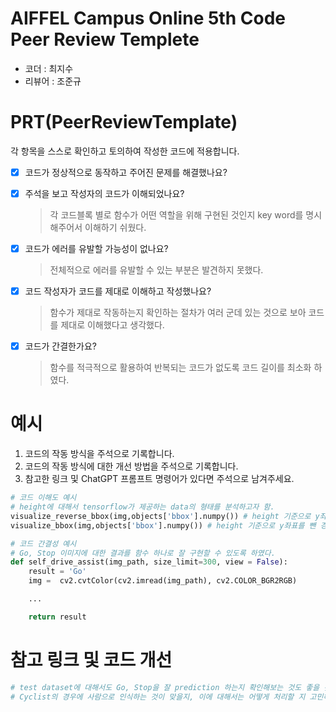 # AIFFEL Campus Online 5th Code Peer Review Templete
- 코더 : 최지수
- 리뷰어 : 조준규


# PRT(PeerReviewTemplate) 
각 항목을 스스로 확인하고 토의하여 작성한 코드에 적용합니다.

- [X] 코드가 정상적으로 동작하고 주어진 문제를 해결했나요?
  
- [X] 주석을 보고 작성자의 코드가 이해되었나요?
  > 각 코드블록 별로 함수가 어떤 역할을 위해 구현된 것인지 key word를 명시해주어서 이해하기 쉬웠다.
- [X] 코드가 에러를 유발할 가능성이 없나요?
  > 전체적으로 에러를 유발할 수 있는 부분은 발견하지 못했다.
- [X] 코드 작성자가 코드를 제대로 이해하고 작성했나요?
  > 함수가 제대로 작동하는지 확인하는 절차가 여러 군데 있는 것으로 보아 코드를 제대로 이해했다고 생각했다.
- [X] 코드가 간결한가요?
  > 함수를 적극적으로 활용하여 반복되는 코드가 없도록 코드 길이를 최소화 하였다.

# 예시
1. 코드의 작동 방식을 주석으로 기록합니다.
2. 코드의 작동 방식에 대한 개선 방법을 주석으로 기록합니다.
3. 참고한 링크 및 ChatGPT 프롬프트 명령어가 있다면 주석으로 남겨주세요.
```python
# 코드 이해도 예시
# height에 대해서 tensorflow가 제공하는 data의 형태를 분석하고자 함.
visualize_reverse_bbox(img,objects['bbox'].numpy()) # height 기준으로 y좌표를 빼지 않은 경우의 bbox
visualize_bbox(img,objects['bbox'].numpy()) # height 기준으로 y좌표를 뺀 경우의 bbox
```
```python
# 코드 간결성 예시
# Go, Stop 이미지에 대한 결과를 함수 하나로 잘 구현할 수 있도록 하였다.
def self_drive_assist(img_path, size_limit=300, view = False):
    result = 'Go'
    img =  cv2.cvtColor(cv2.imread(img_path), cv2.COLOR_BGR2RGB)

    ...

    return result
```

# 참고 링크 및 코드 개선
```python
# test dataset에 대해서도 Go, Stop을 잘 prediction 하는지 확인해보는 것도 좋을 것 같습니다.
# Cyclist의 경우에 사람으로 인식하는 것이 맞을지, 이에 대해서는 어떻게 처리할 지 고민해보면 좋을 것 같습니다.😁
